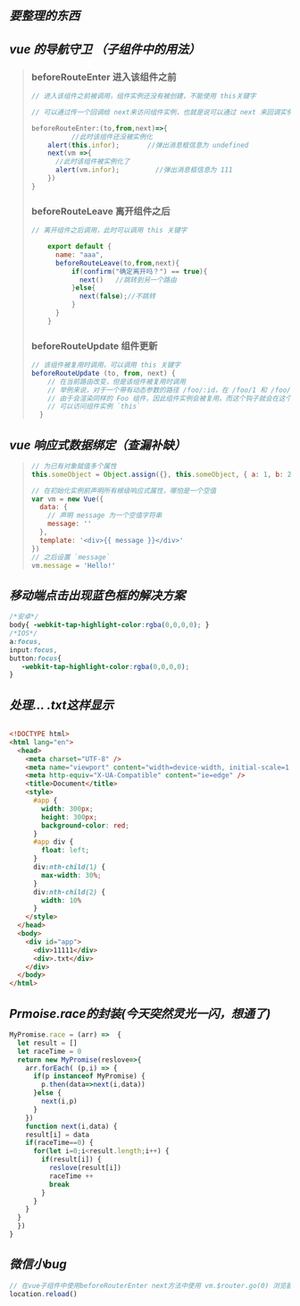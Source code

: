 ## *要整理的东西*

## *vue 的导航守卫 （子组件中的用法）*

> ###  beforeRouteEnter 进入该组件之前
>
> ```js
> // 进入该组件之前被调用，组件实例还没有被创建，不能使用 this关键字
> 
> // 可以通过传一个回调给 next来访问组件实例，也就是说可以通过 next 来回调实例化后的组件，用next函数的 vm 参数充当 this
> 
> beforeRouteEnter:(to,from,next)=>{
>           //此时该组件还没被实例化
>     alert(this.infor);       //弹出消息框信息为 undefined
>     next(vm =>{
>       //此时该组件被实例化了
>       alert(vm.infor);         //弹出消息框信息为 111
>     })
> }
> 
> 
> ```
>
> ### beforeRouteLeave 离开组件之后
>
> ```js
> // 离开组件之后调用，此时可以调用 this 关键字
> 
>     export default {
>       name: "aaa",
>       beforeRouteLeave(to,from,next){
>           if(confirm("确定离开吗？") == true){
>             next()   //跳转到另一个路由
>           }else{
>             next(false);//不跳转
>           }
>       }
>     }
> ```
>
> ### **beforeRouteUpdate** 组件更新
>
> ```js
> // 该组件被复用时调用，可以调用 this 关键字
> beforeRouteUpdate (to, from, next) {
>     // 在当前路由改变，但是该组件被复用时调用
>     // 举例来说，对于一个带有动态参数的路径 /foo/:id，在 /foo/1 和 /foo/2 之间跳转的时候，
>     // 由于会渲染同样的 Foo 组件，因此组件实例会被复用。而这个钩子就会在这个情况下被调用。
>     // 可以访问组件实例 `this`
>   }
> ```
>
> 

## *vue 响应式数据绑定（查漏补缺）*

> ```js
> // 为已有对象赋值多个属性 
> this.someObject = Object.assign({}, this.someObject, { a: 1, b: 2 })
> 
> // 在初始化实例前声明所有根级响应式属性，哪怕是一个空值
> var vm = new Vue({
>   data: {
>     // 声明 message 为一个空值字符串
>     message: ''
>   },
>   template: '<div>{{ message }}</div>'
> })
> // 之后设置 `message`
> vm.message = 'Hello!'
> ```
>
> 

## *移动端点击出现蓝色框的解决方案*

 ```css
/*安卓*/
body{ -webkit-tap-highlight-color:rgba(0,0,0,0); }
/*IOS*/
a:focus,
input:focus,
button:focus{
	-webkit-tap-highlight-color:rgba(0,0,0,0);
}
 ```

## *处理… .txt这样显示*

```html

<!DOCTYPE html>
<html lang="en">
  <head>
    <meta charset="UTF-8" />
    <meta name="viewport" content="width=device-width, initial-scale=1.0" />
    <meta http-equiv="X-UA-Compatible" content="ie=edge" />
    <title>Document</title>
    <style>
      #app {
        width: 300px;
        height: 300px;
        background-color: red;
      }
      #app div {
        float: left;
      }
      div:nth-child(1) {
        max-width: 30%;
      }
      div:nth-child(2) {
        width: 10%
      }
    </style>
  </head>
  <body>
    <div id="app">
      <div>11111</div>
      <div>.txt</div>
    </div>
  </body>
</html>

```

## *Prmoise.race的封装(今天突然灵光一闪，想通了)*

```js
MyPromise.race = (arr) =>  {
  let result = []
  let raceTime = 0
  return new MyPromise(reslove=>{
    arr.forEach( (p,i) => {
      if(p instanceof MyPromise) {
        p.then(data=>next(i,data))
      }else {
        next(i,p)
      }
    })
    function next(i,data) {
    result[i] = data
    if(raceTime==0) {
      for(let i=0;i<result.length;i++) {
        if(result[i]) {
          reslove(result[i])
          raceTime ++
          break
        }
      }
    } 
  }
  })
}
```

## *微信小bug*

```js
// 在vue子组件中使用beforeRouterEnter next方法中使用 vm.$router.go(0) 浏览器可以正常刷新，但是微信的页面就不会刷新，需要用原生js的刷新
location.reload()
```

